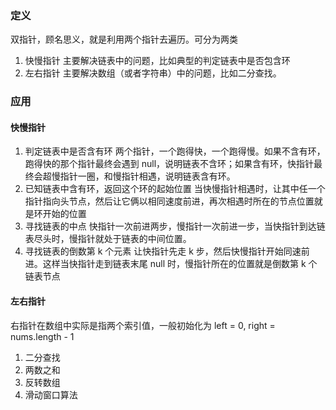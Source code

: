### 定义
双指针，顾名思义，就是利用两个指针去遍历。可分为两类
1. 快慢指针 主要解决链表中的问题，比如典型的判定链表中是否包含环
2. 左右指针 主要解决数组（或者字符串）中的问题，比如二分查找。

### 应用
#### 快慢指针
1. 判定链表中是否含有环
  两个指针，一个跑得快，一个跑得慢。如果不含有环，跑得快的那个指针最终会遇到 null，说明链表不含环；如果含有环，快指针最终会超慢指针一圈，和慢指针相遇，说明链表含有环。
2. 已知链表中含有环，返回这个环的起始位置 
    当快慢指针相遇时，让其中任一个指针指向头节点，然后让它俩以相同速度前进，再次相遇时所在的节点位置就是环开始的位置
3. 寻找链表的中点
    快指针一次前进两步，慢指针一次前进一步，当快指针到达链表尽头时，慢指针就处于链表的中间位置。
4. 寻找链表的倒数第 k 个元素
    让快指针先走 k 步，然后快慢指针开始同速前进。这样当快指针走到链表末尾 null 时，慢指针所在的位置就是倒数第 k 个链表节点

#### 左右指针
右指针在数组中实际是指两个索引值，一般初始化为 left = 0, right = nums.length - 1 
1. 二分查找
2. 两数之和
3. 反转数组
4. 滑动窗口算法
